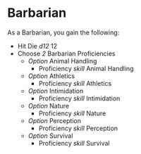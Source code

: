 # Barbarian

As a Barbarian, you gain the following:

- Hit Die _d12_ 12
- Choose _2_ Barbarian Proficiencies
    - _Option_ Animal Handling
        - Proficiency _skill_ Animal Handling
    - _Option_ Athletics
        - Proficiency _skill_ Athletics
    - _Option_ Intimidation
        - Proficiency _skill_ Intimidation
    - _Option_ Nature
        - Proficiency _skill_ Nature
    - _Option_ Perception
        - Proficiency _skill_ Perception
    - _Option_ Survival
        - Proficiency _skill_ Survival
